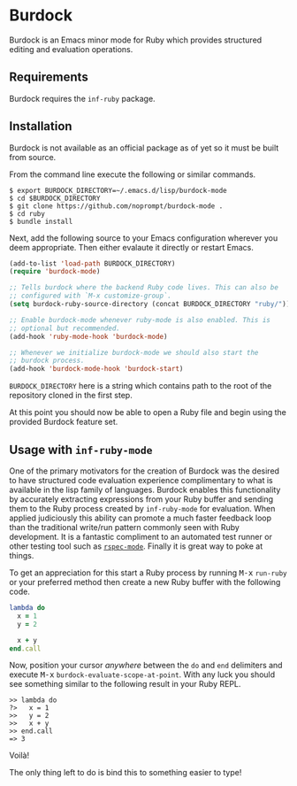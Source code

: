 # Burdock

Burdock is an Emacs minor mode for Ruby which provides structured
editing and evaluation operations.

## Requirements

Burdock requires the `inf-ruby` package.

## Installation

Burdock is not available as an official package as of yet so it must
be built from source.

From the command line execute the following or similar commands.

```
$ export BURDOCK_DIRECTORY=~/.emacs.d/lisp/burdock-mode
$ cd $BURDOCK_DIRECTORY
$ git clone https://github.com/noprompt/burdock-mode .
$ cd ruby
$ bundle install
```

Next, add the following source to your Emacs configuration wherever
you deem appropriate. Then either evalaute it directly or restart
Emacs.

```el
(add-to-list 'load-path BURDOCK_DIRECTORY)
(require 'burdock-mode)

;; Tells burdock where the backend Ruby code lives. This can also be
;; configured with `M-x customize-group`.
(setq burdock-ruby-source-directory (concat BURDOCK_DIRECTORY "ruby/"))

;; Enable burdock-mode whenever ruby-mode is also enabled. This is
;; optional but recommended.
(add-hook 'ruby-mode-hook 'burdock-mode)

;; Whenever we initialize burdock-mode we should also start the
;; burdock process.
(add-hook 'burdock-mode-hook 'burdock-start)
```

`BURDOCK_DIRECTORY` here is a string which contains path to the root
of the repository cloned in the first step.

At this point you should now be able to open a Ruby file and begin
using the provided Burdock feature set.

## Usage with `inf-ruby-mode`

One of the primary motivators for the creation of Burdock was the
desired to have structured code evaluation experience complimentary to
what is available in the lisp family of languages. Burdock enables
this functionality by accurately extracting expressions from your Ruby
buffer and sending them to the Ruby process created by `inf-ruby-mode`
for evaluation. When applied judiciously this ability can promote a
much faster feedback loop than the traditional write/run pattern
commonly seen with Ruby development. It is a fantastic compliment
to an automated test runner or other testing tool such as
[`rspec-mode`](https://github.com/pezra/rspec-mode). Finally it is
great way to poke at things.

To get an appreciation for this start a Ruby process by running
<kbd>M-x</kbd> `run-ruby` or your preferred method then create a new
Ruby buffer with the following code.

```rb
lambda do
  x = 1
  y = 2

  x + y
end.call
```

Now, position your cursor _anywhere_ between the `do` and `end`
delimiters and execute <kbd>M-x</kbd>
`burdock-evaluate-scope-at-point`. With any luck you should see
something similar to the following result in your Ruby REPL.

```
>> lambda do
?>   x = 1
>>   y = 2
>>   x + y
>> end.call
=> 3
```

Voilà!

The only thing left to do is bind this to something easier to type!
